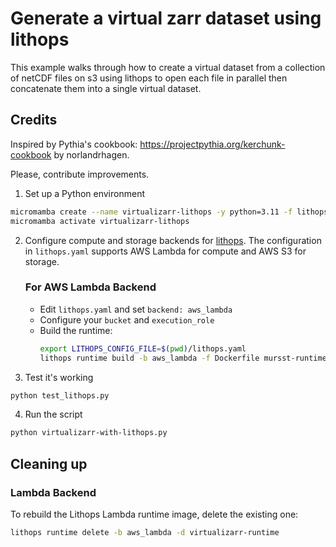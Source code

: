# Generate a virtual zarr dataset using lithops

This example walks through how to create a virtual dataset from a collection of
netCDF files on s3 using lithops to open each file in parallel then concatenate
them into a single virtual dataset.

## Credits

Inspired by Pythia's cookbook: https://projectpythia.org/kerchunk-cookbook
by norlandrhagen.

Please, contribute improvements.

1. Set up a Python environment

```bash
micromamba create --name virtualizarr-lithops -y python=3.11 -f lithops-env.yml
micromamba activate virtualizarr-lithops
```

2. Configure compute and storage backends for [lithops](https://lithops-cloud.github.io/docs/source/configuration.html).
   The configuration in `lithops.yaml` supports AWS Lambda for compute and AWS S3 for storage.

   ### For AWS Lambda Backend

   - Edit `lithops.yaml` and set `backend: aws_lambda`
   - Configure your `bucket` and `execution_role`
   - Build the runtime:
     ```bash
     export LITHOPS_CONFIG_FILE=$(pwd)/lithops.yaml
     lithops runtime build -b aws_lambda -f Dockerfile mursst-runtime
     ```

3. Test it's working

```bash
python test_lithops.py
```

4. Run the script

```bash
python virtualizarr-with-lithops.py
```

## Cleaning up

### Lambda Backend

To rebuild the Lithops Lambda runtime image, delete the existing one:

```bash
lithops runtime delete -b aws_lambda -d virtualizarr-runtime
```
